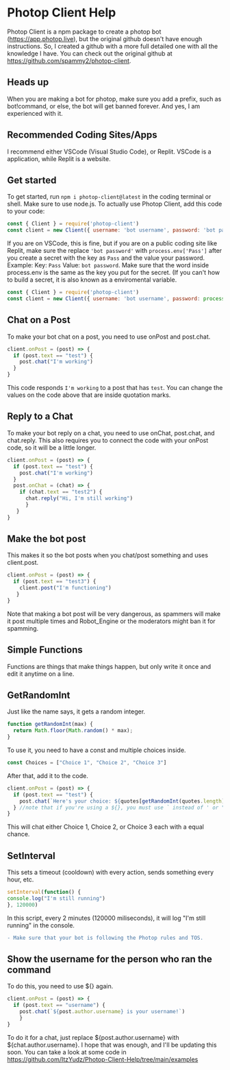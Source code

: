 # Photop Client Help
Photop Client is a npm package to create a photop bot (https://app.photop.live), but the original github doesn't have enough instructions. So, I created a github with a more full detailed one with all the knowledge I have. You can check out the original github at https://github.com/spammy2/photop-client.
## Heads up
When you are making a bot for photop, make sure you add a prefix, such as bot!command, or else, the bot will get banned forever. And yes, I am experienced with it.
## Recommended Coding Sites/Apps
I recommend either VSCode (Visual Studio Code), or Replit. VSCode is a  application, while Replit is a website.
## Get started
To get started, run `npm i photop-client@latest` in the coding terminal or shell. Make sure to use node.js. To actually use Photop Client, add this code to your code:
```js
const { Client } = require('photop-client')
const client = new Client({ username: 'bot username', password: 'bot password' })
```
If you are on VSCode, this is fine, but if you are on a public coding site like Replit, make sure the replace `'bot password'` with `process.env['Pass']` after you create a secret with the key as `Pass` and the value your password. Example: Key: `Pass` Value: `bot password`. Make sure that the word inside process.env is the same as the key you put for the secret. (If you can't how to build a secret, it is also known as a enviromental variable.
```js
const { Client } = require('photop-client')
const client = new Client({ username: 'bot username', password: process.env['Pass'] })
```
## Chat on a Post
To make your bot chat on a post, you need to use onPost and post.chat.
```js
client.onPost = (post) => {
  if (post.text == "test") {
    post.chat("I'm working")
  }
}
```
This code responds `I'm working` to a post that has `test`. You can change the values on the code above that are inside quotation marks.
## Reply to a Chat
To make your bot reply on a chat, you need to use onChat, post.chat, and chat.reply. This also requires you to connect the code with your onPost code, so it will be a little longer.
```js
client.onPost = (post) => {
  if (post.text == "test") {
    post.chat("I'm working")
  }
  post.onChat = (chat) => {
    if (chat.text == "test2") {
      chat.reply("Hi, I'm still working")
      }
   }
}
```
## Make the bot post
This makes it so the bot posts when you chat/post something and uses client.post.
```js
client.onPost = (post) => {
  if (post.text == "test3") {
    client.post("I'm functioning")
   }
}
```
Note that making a bot post will be very dangerous, as spammers will make it post multiple times and Robot_Engine or the moderators might ban it for spamming.
## Simple Functions
Functions are things that make things happen, but only write it once and edit it anytime on a line.
## GetRandomInt
Just like the name says, it gets a random integer.
```js
function getRandomInt(max) {
  return Math.floor(Math.random() * max);
}
```
To use it, you need to have a const and multiple choices inside.
```js
const Choices = ["Choice 1", "Choice 2", "Choice 3"]
```
After that, add it to the code.
```js
client.onPost = (post) => {
  if (post.text == "test") {
    post.chat(`Here's your choice: ${quotes[getRandomInt(quotes.length)]}`)
  } //note that if you're using a ${}, you must use ` instead of ' or " or it will not work
}
```
This will chat either Choice 1, Choice 2, or Choice 3 each with a equal chance.
## SetInterval
This sets a timeout (cooldown) with every action, sends something every hour, etc.
```js
setInterval(function() {
console.log("I'm still running")
}, 120000)
```
In this script, every 2 minutes (120000 miliseconds), it will log "I'm still running" in the console.
```diff
- Make sure that your bot is following the Photop rules and TOS.
```
## Show the username for the person who ran the command
To do this, you need to use ${} again.
```js
client.onPost = (post) => {
  if (post.text == "username") {
    post.chat(`${post.author.username} is your username!`)
    }
}
```
To do it for a chat, just replace ${post.author.username} with ${chat.author.username}.
I hope that was enough, and I'll be updating this soon. You can take a look at some code in https://github.com/ItzYudz/Photop-Client-Help/tree/main/examples
